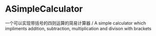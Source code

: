 # ASimpleCalculator
 一个可以实现带括号的四则运算的简易计算器 / A simple calculator which impliments addition, subtraction, multiplication and divison with brackets
